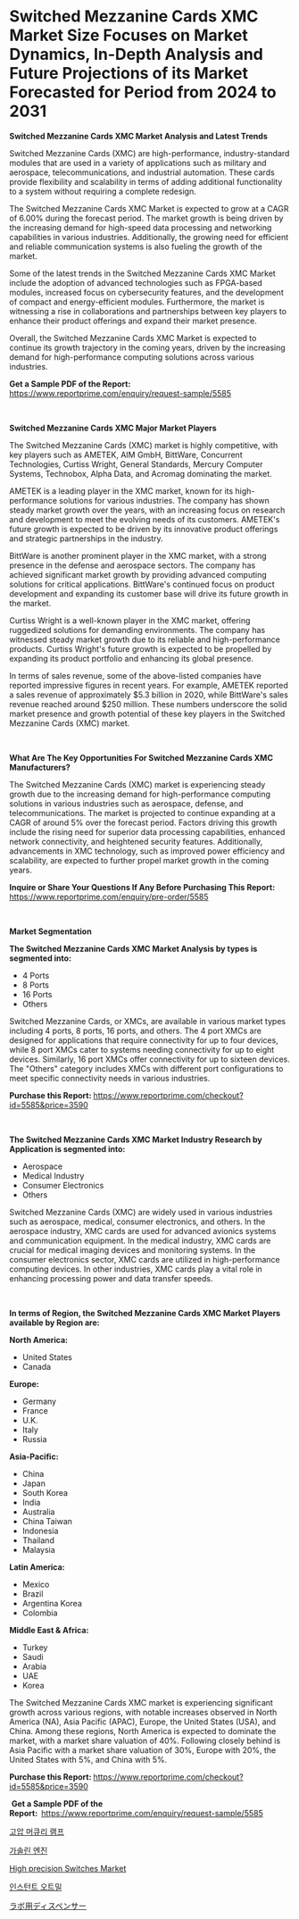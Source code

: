 <p><h1>Switched Mezzanine Cards XMC Market Size Focuses on Market Dynamics, In-Depth Analysis and Future Projections of its Market Forecasted for Period from 2024 to 2031</h1></p><p><strong>Switched Mezzanine Cards XMC Market Analysis and Latest Trends</strong></p>
<p><p>Switched Mezzanine Cards (XMC) are high-performance, industry-standard modules that are used in a variety of applications such as military and aerospace, telecommunications, and industrial automation. These cards provide flexibility and scalability in terms of adding additional functionality to a system without requiring a complete redesign.</p><p>The Switched Mezzanine Cards XMC Market is expected to grow at a CAGR of 6.00% during the forecast period. The market growth is being driven by the increasing demand for high-speed data processing and networking capabilities in various industries. Additionally, the growing need for efficient and reliable communication systems is also fueling the growth of the market.</p><p>Some of the latest trends in the Switched Mezzanine Cards XMC Market include the adoption of advanced technologies such as FPGA-based modules, increased focus on cybersecurity features, and the development of compact and energy-efficient modules. Furthermore, the market is witnessing a rise in collaborations and partnerships between key players to enhance their product offerings and expand their market presence.</p><p>Overall, the Switched Mezzanine Cards XMC Market is expected to continue its growth trajectory in the coming years, driven by the increasing demand for high-performance computing solutions across various industries.</p></p>
<p><strong>Get a Sample PDF of the Report:&nbsp;</strong> <a href="https://www.reportprime.com/enquiry/request-sample/5585">https://www.reportprime.com/enquiry/request-sample/5585</a></p>
<p>&nbsp;</p>
<p><strong>Switched Mezzanine Cards XMC Major Market Players</strong></p>
<p><p>The Switched Mezzanine Cards (XMC) market is highly competitive, with key players such as AMETEK, AIM GmbH, BittWare, Concurrent Technologies, Curtiss Wright, General Standards, Mercury Computer Systems, Technobox, Alpha Data, and Acromag dominating the market.</p><p>AMETEK is a leading player in the XMC market, known for its high-performance solutions for various industries. The company has shown steady market growth over the years, with an increasing focus on research and development to meet the evolving needs of its customers. AMETEK's future growth is expected to be driven by its innovative product offerings and strategic partnerships in the industry.</p><p>BittWare is another prominent player in the XMC market, with a strong presence in the defense and aerospace sectors. The company has achieved significant market growth by providing advanced computing solutions for critical applications. BittWare's continued focus on product development and expanding its customer base will drive its future growth in the market.</p><p>Curtiss Wright is a well-known player in the XMC market, offering ruggedized solutions for demanding environments. The company has witnessed steady market growth due to its reliable and high-performance products. Curtiss Wright's future growth is expected to be propelled by expanding its product portfolio and enhancing its global presence.</p><p>In terms of sales revenue, some of the above-listed companies have reported impressive figures in recent years. For example, AMETEK reported a sales revenue of approximately $5.3 billion in 2020, while BittWare's sales revenue reached around $250 million. These numbers underscore the solid market presence and growth potential of these key players in the Switched Mezzanine Cards (XMC) market.</p></p>
<p>&nbsp;</p>
<p><strong>What Are The Key Opportunities For Switched Mezzanine Cards XMC Manufacturers?</strong></p>
<p><p>The Switched Mezzanine Cards (XMC) market is experiencing steady growth due to the increasing demand for high-performance computing solutions in various industries such as aerospace, defense, and telecommunications. The market is projected to continue expanding at a CAGR of around 5% over the forecast period. Factors driving this growth include the rising need for superior data processing capabilities, enhanced network connectivity, and heightened security features. Additionally, advancements in XMC technology, such as improved power efficiency and scalability, are expected to further propel market growth in the coming years.</p></p>
<p><strong>Inquire or Share Your Questions If Any Before Purchasing This Report:</strong> <a href="https://www.reportprime.com/enquiry/pre-order/5585">https://www.reportprime.com/enquiry/pre-order/5585</a></p>
<p>&nbsp;</p>
<p><strong>Market Segmentation</strong></p>
<p><strong>The Switched Mezzanine Cards XMC Market Analysis by types is segmented into:</strong></p>
<p><ul><li>4 Ports</li><li>8 Ports</li><li>16 Ports</li><li>Others</li></ul></p>
<p><p>Switched Mezzanine Cards, or XMCs, are available in various market types including 4 ports, 8 ports, 16 ports, and others. The 4 port XMCs are designed for applications that require connectivity for up to four devices, while 8 port XMCs cater to systems needing connectivity for up to eight devices. Similarly, 16 port XMCs offer connectivity for up to sixteen devices. The "Others" category includes XMCs with different port configurations to meet specific connectivity needs in various industries.</p></p>
<p><strong>Purchase this Report:&nbsp;</strong><a href="https://www.reportprime.com/checkout?id=5585&price=3590">https://www.reportprime.com/checkout?id=5585&price=3590</a></p>
<p>&nbsp;</p>
<p><strong>The Switched Mezzanine Cards XMC Market Industry Research by Application is segmented into:</strong></p>
<p><ul><li>Aerospace</li><li>Medical Industry</li><li>Consumer Electronics</li><li>Others</li></ul></p>
<p><p>Switched Mezzanine Cards (XMC) are widely used in various industries such as aerospace, medical, consumer electronics, and others. In the aerospace industry, XMC cards are used for advanced avionics systems and communication equipment. In the medical industry, XMC cards are crucial for medical imaging devices and monitoring systems. In the consumer electronics sector, XMC cards are utilized in high-performance computing devices. In other industries, XMC cards play a vital role in enhancing processing power and data transfer speeds.</p></p>
<p>&nbsp;</p>
<p><strong>In terms of Region, the Switched Mezzanine Cards XMC Market Players available by Region are:</strong></p>
<p>
    <p> <strong> North America: </strong>
        <ul>
            <li>United States</li>
            <li>Canada</li>
        </ul>
        </p> 
    <p> <strong> Europe: </strong>
        <ul>
            <li>Germany</li>
            <li>France</li>
            <li>U.K.</li>
            <li>Italy</li>
            <li>Russia</li>
        </ul>
        </p> 
    <p> <strong> Asia-Pacific: </strong>
        <ul>
            <li>China</li>
            <li>Japan</li>
            <li>South Korea</li>
            <li>India</li>
            <li>Australia</li>
            <li>China Taiwan</li>
            <li>Indonesia</li>
            <li>Thailand</li>
            <li>Malaysia</li>
        </ul>
        </p> 
    <p> <strong> Latin America: </strong>
        <ul>
            <li>Mexico</li>
            <li>Brazil</li>
            <li>Argentina Korea</li>
            <li>Colombia</li>
        </ul>
        </p> 
    <p> <strong> Middle East & Africa: </strong>
        <ul>
            <li>Turkey</li>
            <li>Saudi</li>
            <li>Arabia</li>
            <li>UAE</li>
            <li>Korea</li>
        </ul>
    </p>
    </p>
<p><p>The Switched Mezzanine Cards XMC market is experiencing significant growth across various regions, with notable increases observed in North America (NA), Asia Pacific (APAC), Europe, the United States (USA), and China. Among these regions, North America is expected to dominate the market, with a market share valuation of 40%. Following closely behind is Asia Pacific with a market share valuation of 30%, Europe with 20%, the United States with 5%, and China with 5%.</p></p>
<p><strong>Purchase this Report: </strong><a href="https://www.reportprime.com/checkout?id=5585&price=3590">https://www.reportprime.com/checkout?id=5585&price=3590</a></p>
<p>&nbsp;<strong>Get a Sample PDF of the Report:&nbsp;&nbsp;</strong><a href="https://www.reportprime.com/enquiry/request-sample/5585">https://www.reportprime.com/enquiry/request-sample/5585</a></p>
<p><strong></strong></p>
<p><p><a href="https://medium.com/@fosterfahey1971/%EA%B3%A0%EC%95%95-%EC%88%98%EC%9D%80-%EB%9E%A8%ED%94%84-%EC%8B%9C%EC%9E%A5%EC%9D%80-%EC%8B%9C%EC%9E%A5-%EC%A0%90%EC%9C%A0%EC%9C%A8-%EC%8B%9C%EC%9E%A5%EB%8F%99%ED%96%A5-%EB%B0%8F-%EC%8B%9C%EC%9E%A5-%EC%84%B1%EC%9E%A5%EA%B3%BC-%EA%B4%80%EB%A0%A8%EB%90%9C-%EC%A0%95%EB%B3%B4%EB%A5%BC-%EC%A0%9C%EA%B3%B5%ED%95%A9%EB%8B%88%EB%8B%A4-96b459b0a702">고압 머큐리 램프</a></p><p><a href="https://github.com/LanceOlsotn8978/Market-Research-Report-List-1/blob/main/102686714524.md">가솔린 엔진</a></p><p><a href="https://github.com/redneck06/Market-Research-Report-List-2/blob/main/high-precision-switches-market.md">High precision Switches Market</a></p><p><a href="https://medium.com/@thadnader1941/%EC%88%9C%EA%B0%84-%EC%98%A4%ED%8A%B8%EB%B0%80-%EC%8B%9C%EC%9E%A5-%EA%B7%9C%EB%AA%A8-cagr-%ED%8A%B8%EB%A0%8C%EB%93%9C-2024-2030-63ee0b7a30c1">인스턴트 오트밀</a></p><p><a href="https://medium.com/@karinaokon69/%E7%A0%94%E7%A9%B6%E5%AE%A4%E3%83%87%E3%82%A3%E3%82%B9%E3%83%9A%E3%83%B3%E3%82%B5%E3%83%BC%E5%B8%82%E5%A0%B4-%E7%A8%AE%E9%A1%9E-%E7%94%A8%E9%80%94-%E3%81%8A%E3%82%88%E3%81%B3%E5%9C%B0%E7%90%86%E3%81%AB%E3%82%88%E3%82%8B%E5%8C%85%E6%8B%AC%E7%9A%84%E3%81%AA%E8%A9%95%E4%BE%A1-f48df727ebb5">ラボ用ディスペンサー</a></p></p>
